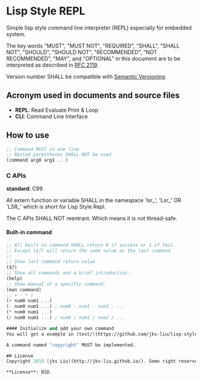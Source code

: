 Lisp Style REPL
===============

Simple lisp style command line interpreter (REPL) especially for embedded system.

The key words "MUST", "MUST NOT", "REQUIRED", "SHALL", "SHALL NOT", "SHOULD", "SHOULD NOT", "RECOMMENDED", "NOT RECOMMENDED",  "MAY", and "OPTIONAL" in this document are to be interpreted as described in [RFC 2119](http://tools.ietf.org/html/rfc2119).

Version number SHALL be compatible with [Semantic Versioning](http://semver.org/).

## Acronym used in documents and source files
- **REPL**: Read Evaluate Print & Loop
- **CLI**: Command Line Interface

## How to use
```scheme
;; Command MUST in one line
;; Nested parentheses SHALL NOT be used
(command arg0 arg1 ...)
```

### C APIs
**standard**: C99

All extern function or variable SHALL in the namespace 'lsr\_', 'Lsr\_' OR 'LSR\_' which is short for Lisp Style Repl.

The C APIs SHALL NOT reentrant. Which means it is not thread-safe.

#### Built-in command
```scheme
;; All built-in command SHALL return 0 if success or 1 if fail.
;; Except ($?) will return the same value as the last command
;; 
;; Show last command return value
($?)
;; Show all commands and a brief introduction.
(help)
;; Show manual of a specific command.
(man command)
;; + - * /
(+ num0 num1 ...)
(- num0 num1 ...) ; num0 - num1 - num2 - ...
(* num0 num1 ...)
(/ num0 num1 ...) ; num0 / num1 / num2 / ...

#### Initialize and add your own command
You will get a example in [test/](https://github.com/jks-liu/lisp-style-repl/tree/master/test) directory.

A command named "copyright" MUST be implemented.

## License 
Copyright 2013 [jks Liu](http://jks-liu.github.io/). Some right reserved.

**License**: BSD.

